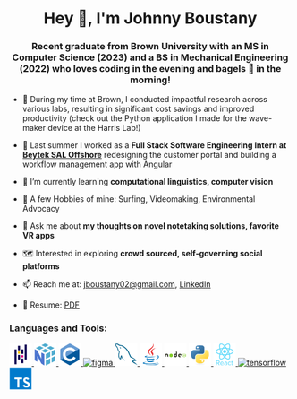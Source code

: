 <h1 align="center">Hey 👋, I'm Johnny Boustany</h1>
<h3 align="center">Recent graduate from Brown University with an MS in Computer Science (2023) and a BS in Mechanical Engineering (2022) who loves coding in the evening and bagels 🥯 in the morning!</h3>

- 🔭 During my time at Brown, I conducted impactful research across various labs, resulting in significant cost savings and improved productivity (check out the Python application I made for the wave-maker device at the Harris Lab!)

- 🤖 Last summer I worked as a **Full Stack Software Engineering Intern at [Beytek SAL Offshore](https://www.tiktok.com/)** redesigning the customer portal and building a workflow management app with Angular

- 🌱 I’m currently learning **computational linguistics, computer vision**
  
- 🌱 A few Hobbies of mine: Surfing, Videomaking, Environmental Advocacy

- 💬 Ask me about **my thoughts on novel notetaking solutions, favorite VR apps**

- 🗺 Interested in exploring **crowd sourced, self-governing social platforms**

- 📫 Reach me at: [jboustany02@gmail.com](mailto:jboustany02@gmail.com), [LinkedIn](https://www.linkedin.com/in/johnny-boustany)

- 📄 Resume: [PDF](https://drive.google.com/file/d/1-sP95-Zp5Y4OsiFjkxyRIKxMCxeK4imJ/view?usp=sharing)

<h3 align="left">Languages and Tools:</h3>
<p align="left"> 
  <a href="https://pandas.pydata.org/" target="_blank"> <img src="https://raw.githubusercontent.com/devicons/devicon/master/icons/pandas/pandas-original.svg" alt="pandas" width="40" height="40"/> </a> 
  <a href="https://numpy.org/" target="_blank"> <img src="https://raw.githubusercontent.com/devicons/devicon/master/icons/numpy/numpy-original.svg" alt="numpy" width="40" height="40"/> </a> 
  <a href="https://www.cprogramming.com/" target="_blank"> <img src="https://raw.githubusercontent.com/devicons/devicon/master/icons/c/c-original.svg" alt="c" width="40" height="40"/> </a> 
  <a href="https://www.figma.com/" target="_blank"> <img src="https://www.vectorlogo.zone/logos/figma/figma-icon.svg" alt="figma" width="40" height="40"/> </a> 
  <a href="https://www.mysql.com/" target="_blank"> <img src="https://raw.githubusercontent.com/devicons/devicon/master/icons/mysql/mysql-original.svg" alt="heroku" width="40" height="40"/> </a> 
  <a href="https://www.java.com" target="_blank"> <img src="https://raw.githubusercontent.com/devicons/devicon/master/icons/java/java-original.svg" alt="java" width="40" height="40"/> </a> 
  <a href="https://nodejs.org" target="_blank"> <img src="https://raw.githubusercontent.com/devicons/devicon/master/icons/nodejs/nodejs-original-wordmark.svg" alt="nodejs" width="40" height="40"/> </a> 
  <a href="https://www.python.org" target="_blank"> <img src="https://raw.githubusercontent.com/devicons/devicon/master/icons/python/python-original.svg" alt="python" width="40" height="40"/> </a> 
  <a href="https://reactjs.org/" target="_blank"> <img src="https://raw.githubusercontent.com/devicons/devicon/master/icons/react/react-original-wordmark.svg" alt="react" width="40" height="40"/> </a> 
  <a href="https://www.tensorflow.org" target="_blank"> <img src="https://www.vectorlogo.zone/logos/tensorflow/tensorflow-icon.svg" alt="tensorflow" width="40" height="40"/> </a> 
  <a href="https://www.typescriptlang.org/" target="_blank"> <img src="https://raw.githubusercontent.com/devicons/devicon/master/icons/typescript/typescript-original.svg" alt="typescript" width="40" height="40"/> </a> </p>
